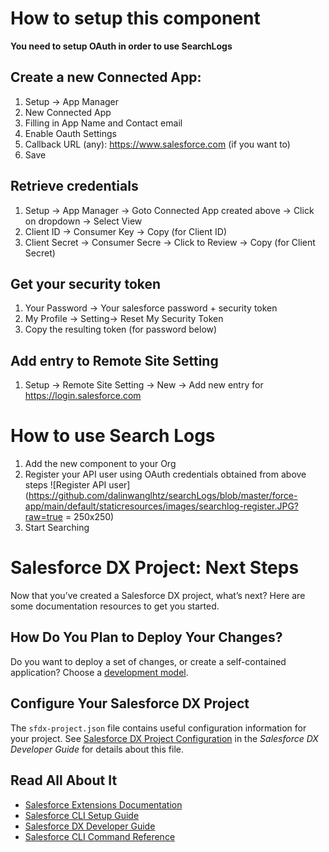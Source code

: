 # How to setup this component
**You need to setup OAuth in order to use SearchLogs**
## Create a new Connected App: 
1. Setup -> App Manager
2. New Connected App
3. Filling in App Name and Contact email
4. Enable Oauth Settings
5. Callback URL (any): https://www.salesforce.com (if you want to)
6. Save
## Retrieve credentials
1. Setup -> App Manager -> Goto Connected App created above -> Click on dropdown -> Select View
2. Client ID -> Consumer Key -> Copy (for Client ID)
3. Client Secret -> Consumer Secre -> Click to Review -> Copy (for Client Secret)
## Get your security token
1. Your Password -> Your salesforce password + security token
2. My Profile -> Setting-> Reset My Security Token
3. Copy the resulting token (for password below)
## Add entry to Remote Site Setting
1. Setup -> Remote Site Setting -> New -> Add new entry for https://login.salesforce.com

# How to use Search Logs
1. Add the new component to your Org
2. Register your API user using OAuth credentials obtained from above steps
![Register API user](https://github.com/dalinwanglhtz/searchLogs/blob/master/force-app/main/default/staticresources/images/searchlog-register.JPG?raw=true = 250x250)
3. Start Searching

# Salesforce DX Project: Next Steps

Now that you’ve created a Salesforce DX project, what’s next? Here are some documentation resources to get you started.

## How Do You Plan to Deploy Your Changes?

Do you want to deploy a set of changes, or create a self-contained application? Choose a [development model](https://developer.salesforce.com/tools/vscode/en/user-guide/development-models).

## Configure Your Salesforce DX Project

The `sfdx-project.json` file contains useful configuration information for your project. See [Salesforce DX Project Configuration](https://developer.salesforce.com/docs/atlas.en-us.sfdx_dev.meta/sfdx_dev/sfdx_dev_ws_config.htm) in the _Salesforce DX Developer Guide_ for details about this file.

## Read All About It

- [Salesforce Extensions Documentation](https://developer.salesforce.com/tools/vscode/)
- [Salesforce CLI Setup Guide](https://developer.salesforce.com/docs/atlas.en-us.sfdx_setup.meta/sfdx_setup/sfdx_setup_intro.htm)
- [Salesforce DX Developer Guide](https://developer.salesforce.com/docs/atlas.en-us.sfdx_dev.meta/sfdx_dev/sfdx_dev_intro.htm)
- [Salesforce CLI Command Reference](https://developer.salesforce.com/docs/atlas.en-us.sfdx_cli_reference.meta/sfdx_cli_reference/cli_reference.htm)
